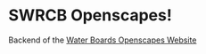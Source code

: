 # SWRCB Openscapes!

Backend of the [Water Boards Openscapes Website](https://cawaterboarddatacenter.github.io/swrcb-openscapes/)
